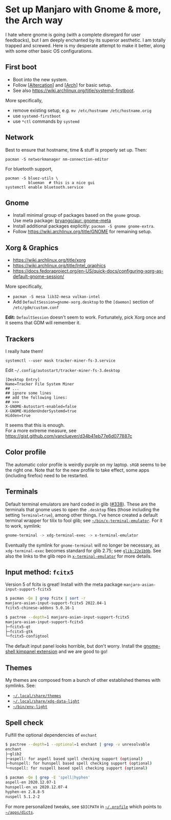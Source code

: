 # Set up Manjaro with Gnome & more, the Arch way

I hate where gnome is going (with a complete disregard for user feedbacks), but I am deeply enchanted by its superior aesthetic. I am totally trapped and screwed. Here is my desperate attempt to make it better, along with some other basic OS configurations.

[Altercation]: https://wiki.archlinux.org/title/Installation_guide
[Arch]: https://wiki.archlinux.org/title/Installation_guide

## First boot

- Boot into the new system.
- Follow [[Altercation]] and [[Arch]] for basic setup.
- See also https://wiki.archlinux.org/title/systemd-firstboot. 

More specifically, 
  * remove existing setup, e.g. `mv /etc/hostname /etc/hostname.orig`
  * use `systemd-firstboot`
  * use `*ctl` commands by `systemd`

## Network

Best to ensure that hostname, time & stuff is properly set up. Then:
```
pacman -S networkmanager nm-connection-editor
```
For bluetooth support,
```
pacman -S bluez-utils \
          blueman  # this is a nice gui
systemctl enable bluetooth.service
```

## Gnome

- Install minimal group of packages based on the `gnome` group. <br>
  Use meta package: [bryango/aur: gnome-meta](https://github.com/bryango/aur/tree/gnome-meta)
- Install additional packages explicitly: `pacman -S gnome gnome-extra`. 
- Follow https://wiki.archlinux.org/title/GNOME for remaining setup. 

## Xorg & Graphics

- https://wiki.archlinux.org/title/xorg
- https://wiki.archlinux.org/title/Intel_graphics
- https://docs.fedoraproject.org/en-US/quick-docs/configuring-xorg-as-default-gnome-session/

More specifically,
- `pacman -S mesa lib32-mesa vulkan-intel`
- Add `DefaultSession=gnome-xorg.desktop` to the `[daemon]` section of `/etc/gdm/custom.conf`

**Edit:** `DefaultSession` doesn't seem to work. Fortunately, pick Xorg once and it seems that GDM will remember it.

## Trackers

I really hate them!
```
systemctl --user mask tracker-miner-fs-3.service
```
Edit `~/.config/autostart/tracker-miner-fs-3.desktop`
```desktop
[Desktop Entry]
Name=Tracker File System Miner
## ...
## ignore some lines
## add the following lines:
## >>>
X-GNOME-Autostart-enabled=false
X-GNOME-HiddenUnderSystemd=true
Hidden=true
```
It seems that this is enough. <br>
For a more extreme measure, see https://gist.github.com/vancluever/d34b41eb77e6d077887c

## Color profile

The automatic color profile is weirdly purple on my laptop. `sRGB` seems to be the right one. Note that for the new profile to take effect, some apps (including firefox) need to be restarted. 

## Terminals

Default terminal emulators are hard coded in glib ([#338](https://gitlab.gnome.org/GNOME/glib/-/issues/338)). These are the terminals that gnome uses to open the `.desktop` files (those including the setting `Terminal=true`), among other things. I've hence created a default terminal wrapper for tilix to fool glib; see [`~/bin/x-terminal-emulator`](https://github.com/bryango/cheznous/blob/-/bin/x-terminal-emulator). For it to work, symlink:

```bash
gnome-terminal -> xdg-terminal-exec -> x-terminal-emulator
```

Eventually the symlink for `gnome-terminal` will no longer be necessary, as `xdg-terminal-exec` becomes standard for glib 2.75; see [`glib:22e1b9b`](https://github.com/GNOME/glib/commit/22e1b9bcc0ca7cd1ba2457ddf5b5545752f9c7ea). See also the links to the glib repo in [`x-terminal-emulator`](https://github.com/bryango/cheznous/blob/-/bin/x-terminal-emulator) for more details. 

## Input method: `fcitx5`

Version 5 of fcitx is great! Install with the meta package `manjaro-asian-input-support-fcitx5`

```bash
$ pacman -Qe | grep fcitx | sort -r
manjaro-asian-input-support-fcitx5 2022.04-1
fcitx5-chinese-addons 5.0.16-1

$ pactree --depth=1 manjaro-asian-input-support-fcitx5
manjaro-asian-input-support-fcitx5
├─fcitx5-qt
├─fcitx5-gtk
└─fcitx5-configtool
```

The default input panel looks horrible, but don't worry. Install the [gnome-shell kimpanel extension](https://extensions.gnome.org/extension/261/kimpanel/) and we are good to go!

## Themes

My themes are composed from a bunch of other established themes with symlinks. See:

- [`~/.local/share/themes`](https://github.com/bryango/cheznous/blob/-/.local/share/themes)
- [`~/.local/share/xdg-data-light`](https://github.com/bryango/cheznous/blob/-/.local/share/xdg-data-light)
- [`~/bin/env-light`](https://github.com/bryango/cheznous/blob/-/bin/env-light)

## Spell check

Fulfill the optional dependencies of `enchant`

```bash
$ pactree --depth=1 --optional=1 enchant | grep -v unresolvable
enchant
├─glib2
├─aspell: for aspell based spell checking support (optional)
├─hunspell: for hunspell based spell checking support (optional)
└─nuspell: for nuspell based spell checking support (optional)

$ pacman -Qe | grep -E 'spell|hyphen'
aspell-en 2020.12.07-1
hunspell-en_us 2020.12.07-4
hyphen-en 2.8.8-5
nuspell 5.1.2-2
```

For more personalized tweaks, see `$DICPATH` in [`~/.profile`](https://github.com/bryango/cheznous/blob/-/.profile) which points to [`~/apps/dicts`](https://github.com/bryango/cheznous/blob/-/apps/dicts). 
